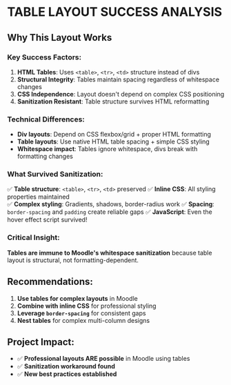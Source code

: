 # TABLE LAYOUT SUCCESS ANALYSIS

## Why This Layout Works

### Key Success Factors:
1. **HTML Tables**: Uses `<table>`, `<tr>`, `<td>` structure instead of divs
2. **Structural Integrity**: Tables maintain spacing regardless of whitespace changes
3. **CSS Independence**: Layout doesn't depend on complex CSS positioning
4. **Sanitization Resistant**: Table structure survives HTML reformatting

### Technical Differences:
- **Div layouts**: Depend on CSS flexbox/grid + proper HTML formatting
- **Table layouts**: Use native HTML table spacing + simple CSS styling
- **Whitespace impact**: Tables ignore whitespace, divs break with formatting changes

### What Survived Sanitization:
✅ **Table structure**: `<table>`, `<tr>`, `<td>` preserved
✅ **Inline CSS**: All styling properties maintained  
✅ **Complex styling**: Gradients, shadows, border-radius work
✅ **Spacing**: `border-spacing` and `padding` create reliable gaps
✅ **JavaScript**: Even the hover effect script survived!

### Critical Insight:
**Tables are immune to Moodle's whitespace sanitization** because table layout is structural, not formatting-dependent.

## Recommendations:
1. **Use tables for complex layouts** in Moodle
2. **Combine with inline CSS** for professional styling
3. **Leverage `border-spacing`** for consistent gaps
4. **Nest tables** for complex multi-column designs

## Project Impact:
- ✅ **Professional layouts ARE possible** in Moodle using tables
- ✅ **Sanitization workaround found** 
- ✅ **New best practices established** 